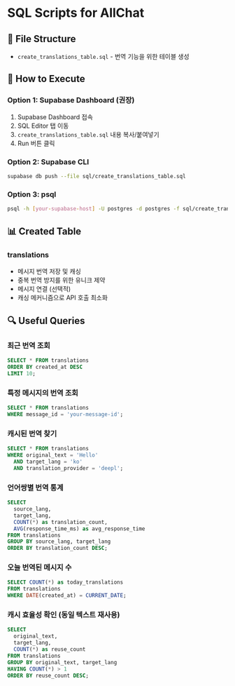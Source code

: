 # SQL Scripts for AllChat

## 📁 File Structure

- `create_translations_table.sql` - 번역 기능을 위한 테이블 생성

## 🚀 How to Execute

### Option 1: Supabase Dashboard (권장)
1. Supabase Dashboard 접속
2. SQL Editor 탭 이동
3. `create_translations_table.sql` 내용 복사/붙여넣기
4. Run 버튼 클릭

### Option 2: Supabase CLI
```bash
supabase db push --file sql/create_translations_table.sql
```

### Option 3: psql
```bash
psql -h [your-supabase-host] -U postgres -d postgres -f sql/create_translations_table.sql
```

## 📊 Created Table

### translations
- 메시지 번역 저장 및 캐싱
- 중복 번역 방지를 위한 유니크 제약
- 메시지 연결 (선택적)
- 캐싱 메커니즘으로 API 호출 최소화

## 🔍 Useful Queries

### 최근 번역 조회
```sql
SELECT * FROM translations 
ORDER BY created_at DESC 
LIMIT 10;
```

### 특정 메시지의 번역 조회
```sql
SELECT * FROM translations 
WHERE message_id = 'your-message-id';
```

### 캐시된 번역 찾기
```sql
SELECT * FROM translations 
WHERE original_text = 'Hello' 
  AND target_lang = 'ko'
  AND translation_provider = 'deepl';
```

### 언어쌍별 번역 통계
```sql
SELECT 
  source_lang,
  target_lang,
  COUNT(*) as translation_count,
  AVG(response_time_ms) as avg_response_time
FROM translations
GROUP BY source_lang, target_lang
ORDER BY translation_count DESC;
```

### 오늘 번역된 메시지 수
```sql
SELECT COUNT(*) as today_translations
FROM translations
WHERE DATE(created_at) = CURRENT_DATE;
```

### 캐시 효율성 확인 (동일 텍스트 재사용)
```sql
SELECT 
  original_text,
  target_lang,
  COUNT(*) as reuse_count
FROM translations
GROUP BY original_text, target_lang
HAVING COUNT(*) > 1
ORDER BY reuse_count DESC;
```